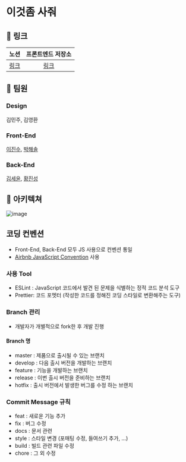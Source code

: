 # 이것좀 사줘

## 🔗 링크
노션 | 프론트엔드 저장소 |
:---: | :---: 
[링크](https://www.notion.so/DnD-4-1445a1f48ca34d17bf55beccf8263149) | [링크](https://github.com/dnd-mentee-4th/dnd-mentee-4th-4-frontend)
## 💁 팀원
### Design
김민주, 김영환
### Front-End
[이진수](https://github.com/dgujs), [박해솔](https://github.com/phaesol)
### Back-End
[김세윤](https://github.com/ksy90101), [황진성](https://github.com/JinseongHwang)

## 📜 아키텍쳐
![image](https://user-images.githubusercontent.com/53366407/106076649-53bce400-6153-11eb-912e-ccfb2f318635.png)

## 코딩 컨벤션
- Front-End, Back-End 모두 JS 사용으로 컨벤션 통일
- [Airbnb JavaScript Convention](https://github.com/airbnb/javascript) 사용

### 사용 Tool
- ESLint : JavaScript 코드에서 발견 된 문제을 식별하는 정적 코드 분석 도구
- Prettier: 코드 포멧터 (작성한 코드를 정해진 코딩 스타일로 변환해주는 도구)

### Branch 관리
- 개발자가 개별적으로 fork한 후 개발 진행
#### Branch 명
- master : 제품으로 출시될 수 있는 브랜치
- develop : 다음 출시 버전을 개발하는 브랜치
- feature : 기능을 개발하는 브랜치
- release : 이번 출시 버전을 준비하는 브랜치
- hotfix : 출시 버전에서 발생한 버그를 수정 하는 브랜치
### Commit Message 규칙
- feat : 새로운 기능 추가
- fix : 버그 수정
- docs : 문서 관련
- style : 스타일 변경 (포매팅 수정, 들여쓰기 추가, …)
- build : 빌드 관련 파일 수정
- chore : 그 외 수정
